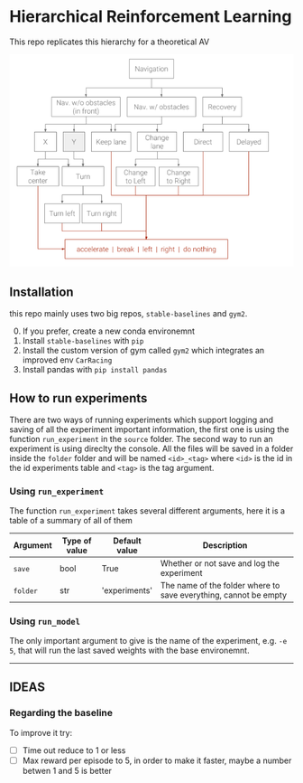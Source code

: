 # Hierarchical Reinforcement Learning

This repo replicates this hierarchy for a theoretical AV

![hierachy](img/hierarchy.png)

## Installation

this repo mainly uses two big repos, `stable-baselines` and `gym2`.

0. If you prefer, create a new conda environemnt
1. Install `stable-baselines` with `pip`
2. Install the custom version of gym called `gym2` which integrates an improved env `CarRacing`
3. Install pandas with `pip install pandas`


## How to run experiments

There are two ways of running experiments which support logging and saving of all the experiment important information, the first one is using the function `run_experiment` in the `source` folder. The second way to run an experiment is using direclty the console. All the files will be saved in a folder inside the `folder` folder and will be named `<id>_<tag>` where `<id>` is the id in the id experiments table and `<tag>` is the tag argument.

### Using `run_experiment`

The function `run_experiment` takes several different arguments, here it is a table of a summary of all of them

| Argument | Type of value | Default value | Description |
| --- | --- | --- | --- |
| `save` | bool | True | Whether or not save and log the experiment |
| `folder` | str | 'experiments' | The name of the folder where to save everything, cannot be empty |

### Using `run_model`

The only important argument to give is the name of the experiment, e.g. `-e 5`, that will run the last saved weights with the base environemnt.

---

## IDEAS

### Regarding the baseline

To improve it try:
- [ ] Time out reduce to 1 or less
- [ ] Max reward per episode to 5, in order to make it faster, maybe a number betwen 1 and 5 is better
